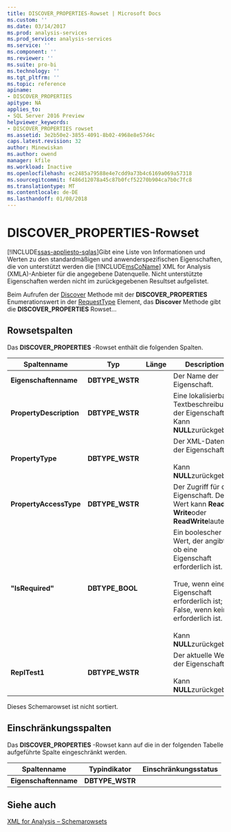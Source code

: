 ```yaml
---
title: DISCOVER_PROPERTIES-Rowset | Microsoft Docs
ms.custom: ''
ms.date: 03/14/2017
ms.prod: analysis-services
ms.prod_service: analysis-services
ms.service: ''
ms.component: ''
ms.reviewer: ''
ms.suite: pro-bi
ms.technology: ''
ms.tgt_pltfrm: ''
ms.topic: reference
apiname:
- DISCOVER_PROPERTIES
apitype: NA
applies_to:
- SQL Server 2016 Preview
helpviewer_keywords:
- DISCOVER_PROPERTIES rowset
ms.assetid: 3e2b50e2-3855-4091-8b02-4968e8e57d4c
caps.latest.revision: 32
author: Minewiskan
ms.author: owend
manager: kfile
ms.workload: Inactive
ms.openlocfilehash: ec2485a79588e4e7cdd9a73b4c6169a069a57318
ms.sourcegitcommit: f486d12078a45c87b0fcf52270b904ca7b0c7fc8
ms.translationtype: MT
ms.contentlocale: de-DE
ms.lasthandoff: 01/08/2018
---
```

# <a name="discoverproperties-rowset"></a>DISCOVER_PROPERTIES-Rowset
[!INCLUDE[ssas-appliesto-sqlas](../../../includes/ssas-appliesto-sqlas.md)]Gibt eine Liste von Informationen und Werten zu den standardmäßigen und anwenderspezifischen Eigenschaften, die von unterstützt werden die [!INCLUDE[msCoName](../../../includes/msconame-md.md)] XML for Analysis (XMLA)-Anbieter für die angegebene Datenquelle. Nicht unterstützte Eigenschaften werden nicht im zurückgegebenen Resultset aufgelistet.  
  
 Beim Aufrufen der [Discover](../../../analysis-services/xmla/xml-elements-methods-discover.md) Methode mit der **DISCOVER_PROPERTIES** Enumerationswert in der [RequestType](../../../analysis-services/xmla/xml-elements-properties/requesttype-element-xmla.md) Element, das **Discover** Methode gibt die **DISCOVER_PROPERTIES** Rowset...  
  
## <a name="rowset-columns"></a>Rowsetspalten  
 Das **DISCOVER_PROPERTIES** -Rowset enthält die folgenden Spalten.  
  
|Spaltenname|Typ|Länge|Description|  
|-----------------|----------|------------|-----------------|  
|**Eigenschaftenname**|**DBTYPE_WSTR**||Der Name der Eigenschaft.|  
|**PropertyDescription**|**DBTYPE_WSTR**||Eine lokalisierbare Textbeschreibung der Eigenschaft. Kann **NULL**zurückgeben.|  
|**PropertyType**|**DBTYPE_WSTR**||Der XML-Datentyp der Eigenschaft.<br /><br /> Kann **NULL**zurückgeben.|  
|**PropertyAccessType**|**DBTYPE_WSTR**||Der Zugriff für die Eigenschaft. Der Wert kann **Read**, **Write**oder **ReadWrite**lauten.|  
|**"IsRequired"**|**DBTYPE_BOOL**||Ein boolescher Wert, der angibt, ob eine Eigenschaft erforderlich ist.<br /><br /> True, wenn eine Eigenschaft erforderlich ist; False, wenn keine erforderlich ist.<br /><br /> Kann **NULL**zurückgeben.|  
|**ReplTest1**|**DBTYPE_WSTR**||Der aktuelle Wert der Eigenschaft.<br /><br /> Kann **NULL**zurückgeben.|  
  
 Dieses Schemarowset ist nicht sortiert.  
  
## <a name="restriction-columns"></a>Einschränkungsspalten  
 Das **DISCOVER_PROPERTIES** -Rowset kann auf die in der folgenden Tabelle aufgeführte Spalte eingeschränkt werden.  
  
|Spaltenname|Typindikator|Einschränkungsstatus|  
|-----------------|--------------------|-----------------------|  
|**Eigenschaftenname**|**DBTYPE_WSTR**||  
  
## <a name="see-also"></a>Siehe auch  
 [XML for Analysis – Schemarowsets](../../../analysis-services/schema-rowsets/xml/xml-for-analysis-schema-rowsets.md)  
  
  
